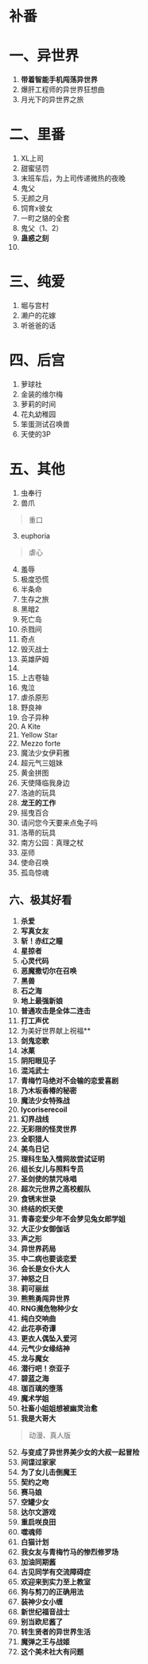 # 补番
# 一、异世界
1. **带着智能手机闯荡异世界**
2. 爆肝工程师的异世界狂想曲
3. 月光下的异世界之旅

# 二、里番
1. XL上司
2. 甜蜜惩罚
3. 末班车后，为上司传递微热的夜晚
4. 鬼父
5. 无颜之月
6. 饲育x彼女
7. 一町之貉的全套
8. 鬼父（1、2）
9. **蛊惑之刻**
10. 
# 三、纯爱
1. 堀与宫村
2. 濑户的花嫁
3. 听爸爸的话
# 四、后宫
1. 萝球社
2. 金装的维尔梅
3. 萝莉的时间
4. 花丸幼稚园
5. 笨蛋测试召唤兽
6. 天使的3P
# 五、其他
1. 虫奉行
2. 兽爪
> 重口
3. euphoria
> 虐心
4. 羞辱
5. 极度恐慌
6. 半条命
7. 生存之旅
8. 黑暗2
9. 死亡岛
10. 杀戮间
11. 奇点
12. 毁灭战士
13. 英雄萨姆
14. 
15. 上古卷轴
16. 鬼泣
17. 虐杀原形
18. 野良神
19. 合子异种
20. A Kite
21. Yellow Star
22. Mezzo forte
23. 魔法少女伊莉雅
24. 超元气三姐妹
25. 黄金拼图
26. 天使降临我身边
27. 洛迪的玩具
28. **龙王的工作**
29. 摇曳百合
30. 请问您今天要来点兔子吗
31. 洛蒂的玩具
32. 南方公园：真理之杖
33. 巫师
34. 使命召唤
35. 孤岛惊魂
## 六、极其好看
1. **杀爱**
2. **写真女友**
3. **斩！赤红之瞳**
4. **星掠者**
5. **心灵代码**
6. **恶魔撒切尔在召唤**
7. **黑兽**
8. **石之海**
9. **地上最强新娘**
10. **普通攻击是全体二连击**
11. **打工声优**
12. 为美好世界献上祝福**
13. **剑鬼恋歌**
14. **冰菓**
15. **阴阳眼见子**
16. **混沌武士**
17. **青梅竹马绝对不会输的恋爱喜剧**
18. **乃木坂香椿的秘密**
19. **魔法少女特殊战**
20. **lycoriserecoil**
21. **幻界战线**
22. **无彩限的怪灵世界**
23. **全职猎人**
24. **美鸟日记**
25. **理科生坠入情网故尝试证明**
26. **组长女儿与照料专员**
27. **圣剑使的禁咒咏唱**
28. **超次元世界之高校舰队**
29. **食锈末世录**
30. **终结的炽天使**
31. **青春恋爱少年不会梦见兔女郎学姐**
32. **大正少女御伽话**
33. **声之形**
34. **异世界药局**
35. **中二病也要谈恋爱**
36. **会长是女仆大人**
37. **神怒之日**
38. **莉可丽丝**
39. **熊熊勇闯异世界**
40. **RNG濒危物种少女**
41. **纯白交响曲**
42. **此花亭奇谭**
43. **更衣人偶坠入爱河**
44. **元气少女缘结神**
45. **龙与魔女**
46. **潜行吧！奈亚子**
47. **碧蓝之海**
48. **珈百璃的堕落**
49. **魔术学姐**
50. **社畜小姐姐想被幽灵治愈**
51. **我是大哥大**
> 动漫、真人版
52. **与变成了异世界美少女的大叔一起冒险**
53. **间谍过家家**
54. **为了女儿击倒魔王**
55. **契约之吻**
56. **赛马娘**
57. **空罐少女**
58. **达尔文游戏**
59. **重启咲良田**
60. **噬魂师**
61. **白猫计划**
62. **我女友与青梅竹马的惨烈修罗场**
63. **加油同期酱**
64. **古见同学有交流障碍症**
65. **欢迎来到实力至上教室**
66. **狗与剪刀的正确用法**
67. **装神少女小缠**
68. **新世纪福音战士**
69. **别当欧尼酱了**
70. **转生贤者的异世界生活**
71. **魔弹之王与战姬**
72. **这个美术社大有问题**

